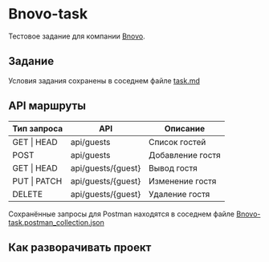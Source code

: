 # Bnovo-task

Тестовое задание для компании [Bnovo](https://bnovo.ru/).

## Задание
Условия задания сохранены в соседнем файле [task.md](./task.md)

## API маршруты

| Тип запроса  | API                | Описание         |
|--------------|--------------------|------------------|
| GET \| HEAD  | api/guests         | Список гостей    |
| POST         | api/guests         | Добавление гостя |
| GET \| HEAD  | api/guests/{guest} | Вывод гостя      |
| PUT \| PATCH | api/guests/{guest} | Изменение гостя  |
| DELETE       | api/guests/{guest} | Удаление гостя   |

Сохранённые запросы для Postman находятся в соседнем файле [Bnovo-task.postman_collection.json](./Bnovo-task.postman_collection.json)

## Как разворачивать проект


